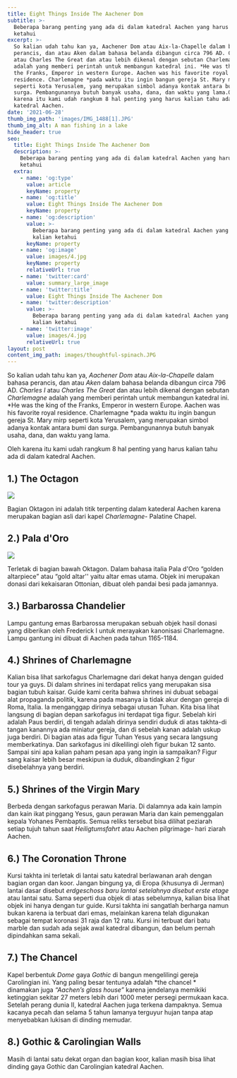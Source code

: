 ```yaml
---
title: Eight Things Inside The Aachener Dom
subtitle: >-
  Beberapa barang penting yang ada di dalam katedral Aachen yang harus kalian
  ketahui
excerpt: >-
  So kalian udah tahu kan ya, Aachener Dom atau Aix-la-Chapelle dalam bahasa
  perancis, dan atau Aken dalam bahasa belanda dibangun circa 796 AD. Charles I
  atau Charles The Great dan atau lebih dikenal dengan sebutan Charlemagne
  adalah yang memberi perintah untuk membangun katedral ini. *He was the king of
  the Franks, Emperor in western Europe. Aachen was his favorite royal
  residence. Charlemagne *pada waktu itu ingin bangun gereja St. Mary mirp
  seperti kota Yerusalem, yang merupakan simbol adanya kontak antara bumi dan
  surga. Pembangunannya butuh banyak usaha, dana, dan waktu yang lama.Oleh
  karena itu kami udah rangkum 8 hal penting yang harus kalian tahu ada di dalam
  katedral Aachen.
date: '2021-06-28'
thumb_img_path: 'images/IMG_1488[1].JPG'
thumb_img_alt: A man fishing in a lake
hide_header: true
seo:
  title: Eight Things Inside The Aachener Dom
  description: >-
    Beberapa barang penting yang ada di dalam katedral Aachen yang harus kalian
    ketahui
  extra:
    - name: 'og:type'
      value: article
      keyName: property
    - name: 'og:title'
      value: Eight Things Inside The Aachener Dom
      keyName: property
    - name: 'og:description'
      value: >-
        Beberapa barang penting yang ada di dalam katedral Aachen yang harus
        kalian ketahui
      keyName: property
    - name: 'og:image'
      value: images/4.jpg
      keyName: property
      relativeUrl: true
    - name: 'twitter:card'
      value: summary_large_image
    - name: 'twitter:title'
      value: Eight Things Inside The Aachener Dom
    - name: 'twitter:description'
      value: >-
        Beberapa barang penting yang ada di dalam katedral Aachen yang harus
        kalian ketahui
    - name: 'twitter:image'
      value: images/4.jpg
      relativeUrl: true
layout: post
content_img_path: images/thoughtful-spinach.JPG
---
```

So kalian udah tahu kan ya, *Aachener Dom* atau *Aix-la-Chapelle* dalam bahasa perancis, dan atau *Aken* dalam bahasa belanda dibangun circa 796 AD. *Charles I* atau *Charles The Great* dan atau lebih dikenal dengan sebutan *Charlemagne* adalah yang memberi perintah untuk membangun katedral ini. \*He was the king of the Franks, Emperor in western Europe. Aachen was his favorite royal residence. Charlemagne \*pada waktu itu ingin bangun gereja St. Mary mirp seperti kota Yerusalem, yang merupakan simbol adanya kontak antara bumi dan surga. Pembangunannya butuh banyak usaha, dana, dan waktu yang lama.

Oleh karena itu kami udah rangkum 8 hal penting yang harus kalian tahu ada di dalam katedral Aachen.

## 1.) The Octagon

![](https://i2.lensdump.com/i/ZQoBfb.jpg)

Bagian Oktagon ini adalah titik terpenting dalam katederal Aachen karena merupakan bagian asli dari kapel *Charlemagne*- Palatine Chapel.

## 2.) Pala d'Oro

![](https://i1.lensdump.com/i/ZQoAqk.jpg)

Terletak di bagian bawah Oktagon. Dalam bahasa italia Pala d'Oro “golden altarpiece” atau “gold altar'' yaitu altar emas utama. Objek ini merupakan donasi dari kekaisaran Ottonian, dibuat oleh pandai besi pada jamannya.

## 3.) Barbarossa Chandelier&#xA;

Lampu gantung emas Barbarossa merupakan sebuah objek hasil donasi yang diberikan oleh Frederick I untuk merayakan kanonisasi Charlemagne.  Lampu gantung ini dibuat di Aachen pada tahun 1165-1184.

## &#xA;&#xA;4.) Shrines of Charlemagne

Kalian bisa lihat sarkofagus Charlemagne dari dekat hanya dengan guided tour ya guys. Di dalam shrines ini terdapat relics yang merupakan sisa bagian tubuh kaisar. Guide kami cerita bahwa shrines ini dubuat sebagai alat propaganda politik, karena pada masanya ia tidak akur dengan gereja di Roma, Italia. Ia menganggap dirinya sebagai utusan Tuhan. Kita bisa lihat langsung di bagian depan sarkofagus ini terdapat tiga figur. Sebelah kiri adalah Paus berdiri, di tengah adalah dirinya sendiri duduk di atas takhta-di tangan kanannya ada miniatur gereja, dan di sebelah kanan adalah uskup juga berdiri. Di bagian atas ada figur Tuhan Yesus yang secara langsung memberkatinya. Dan sarkofagus ini dikelilingi oleh figur bukan 12 santo. Sampai sini apa kalian paham pesan apa yang ingin ia sampaikan? Figur sang kaisar lebih besar meskipun ia duduk, dibandingkan 2 figur disebelahnya yang berdiri.

## 5.) Shrines of the Virgin Mary

Berbeda dengan sarkofagus perawan Maria. Di dalamnya ada kain lampin dan kain ikat pinggang Yesus, gaun perawan Maria dan kain pemenggalan kepala Yohanes Pembaptis. Semua reliks tersebut bisa dilihat peziarah setiap tujuh tahun saat *Heiligtumsfahrt* atau Aachen pilgrimage- hari ziarah Aachen.

## 6.) The Coronation Throne

Kursi takhta ini terletak di lantai satu katedral berlawanan arah dengan bagian organ dan koor. Jangan bingung ya, di Eropa (khusunya di Jerman) lantai dasar disebut *erdgeschoss* *baru lantai setelahnya disebut* *erste etage* atau lantai satu. Sama seperti dua objek di atas sebelumnya, kalian bisa lihat objek ini hanya dengan tur guide. Kursi takhta ini sangatlah berharga namun bukan karena ia terbuat dari emas, melainkan karena telah digunakan sebagai tempat koronasi 31 raja dan 12 ratu. Kursi ini terbuat dari batu marble dan sudah ada sejak awal katedral dibangun, dan belum pernah dipindahkan sama sekali.

## 7.) The Chancel

Kapel berbentuk *Dome* gaya *Gothic* di bangun mengelilingi  gereja Carolingian ini. Yang paling besar tentunya adalah \*the chancel \* dinamakan juga *“Aachen’s glass house”* karena jendelanya memikiki ketinggian sekitar 27 meters lebih dari 1000 meter persegi permukaan kaca. Setelah perang dunia II, katedral Aachen juga terkena dampaknya. Semua kacanya pecah dan selama 5 tahun lamanya terguyur hujan tanpa atap menyebabkan lukisan di dinding memudar.

## 8.) Gothic & Carolingian Walls

Masih di lantai satu dekat organ dan bagian koor, kalian masih bisa lihat dinding gaya Gothic dan Carolingian katedral Aachen.
